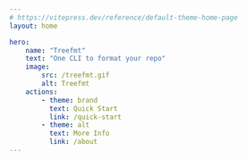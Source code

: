 ```yaml
---
# https://vitepress.dev/reference/default-theme-home-page
layout: home

hero:
    name: "Treefmt"
    text: "One CLI to format your repo"
    image:
        src: /treefmt.gif
        alt: Treefmt
    actions:
        - theme: brand
          text: Quick Start
          link: /quick-start
        - theme: alt
          text: More Info
          link: /about
---
```

